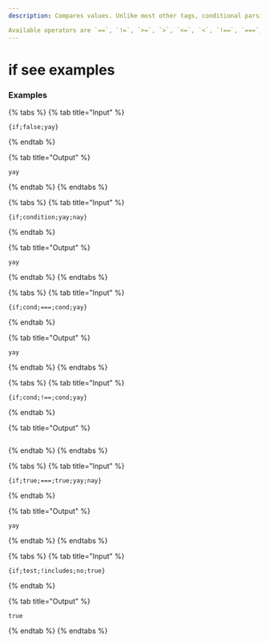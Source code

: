 ```yaml
---
description: Compares values. Unlike most other tags, conditional parsing is enabled, meaning yes will be parsed and no will not in {if;true;===;true;yes;no}.

Available operators are `==`, `!=`, `>=`, `>`, `<=`, `<`, `!==`, `===`, `startswith`, `endswith`, `includes`. Adding '!' before an operator will invert the output.
---
```


# if see examples

### Examples

{% tabs %}
{% tab title="Input" %}
```text
{if;false;yay}
```
{% endtab %}

{% tab title="Output" %}
```text
yay
```
{% endtab %}
{% endtabs %}

{% tabs %}
{% tab title="Input" %}
```text
{if;condition;yay;nay}
```
{% endtab %}

{% tab title="Output" %}
```text
yay
```
{% endtab %}
{% endtabs %}

{% tabs %}
{% tab title="Input" %}
```text
{if;cond;===;cond;yay}
```
{% endtab %}

{% tab title="Output" %}
```text
yay
```
{% endtab %}
{% endtabs %}

{% tabs %}
{% tab title="Input" %}
```text
{if;cond;!==;cond;yay}
```
{% endtab %}

{% tab title="Output" %}
```text

```
{% endtab %}
{% endtabs %}

{% tabs %}
{% tab title="Input" %}
```text
{if;true;===;true;yay;nay}
```
{% endtab %}

{% tab title="Output" %}
```text
yay
```
{% endtab %}
{% endtabs %}

{% tabs %}
{% tab title="Input" %}
```text
{if;test;!includes;no;true}
```
{% endtab %}

{% tab title="Output" %}
```text
true
```
{% endtab %}
{% endtabs %}